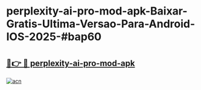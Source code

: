 # perplexity-ai-pro-mod-apk-Baixar-Gratis-Ultima-Versao-Para-Android-IOS-2025-#bap60

# <h2><a href="https://ainizakaria.my?title=perplexity-ai-pro-mod-apk&ref=25M">🔗👉 🔴 perplexity-ai-pro-mod-apk</a></h2>

[![acn](https://github.com/user-attachments/assets/0f9c940e-d8b0-45ae-aac7-cd30a18b3e1c)](https://ainizakaria.my?title=perplexity-ai-pro-mod-apk&ref=25M)

